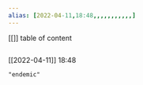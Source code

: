 ```yaml
---
alias: [2022-04-11,18:48,,,,,,,,,,,]
---
```

[[]]
table of content
```toc
```

[[2022-04-11]] 18:48

```query
"endemic"
```